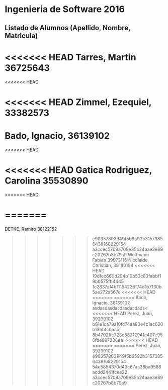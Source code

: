 # Ingenieria de Software 2016

## Listado de Alumnos (Apellido, Nombre, Matricula)
<<<<<<< HEAD
Tarres, Martin 36725643
=======
<<<<<<< HEAD

<<<<<<< HEAD
Zimmel, Ezequiel, 33382573
=======
Bado, Ignacio, 36139102
=======
<<<<<<< HEAD

<<<<<<< HEAD
Gatica Rodriguez, Carolina 35530890
=======
<<<<<<< HEAD

=======
=======
DETKE, Ramiro 38122152
>>>>>>> e90357803949f5b6592b31573856439168229154
>>>>>>> a3ccec5709a709e35b24aae3e89c20267b8b79a9
Wolfmann Fabian 39073116
Nicolaide, Christian, 38180194
<<<<<<< HEAD
>>>>>>> 19dfec660d294b10b53c83fabbf19b0575fb4445
>>>>>>> 1c2837af4bf1154236f74d1b7130b5ae272a567e
<<<<<<< HEAD
=======
=======
Bado, Ignacio, 36139102
asdasdasdasdasdasdads<
<<<<<<< HEAD
Perez, Juan, 39299102
>>>>>>> b81e1ca79a10fc74aa93e4c1ac620b13bbfc0aa5
>>>>>>> 8b4702ffc723e88212941e407e956fde897236ea
<<<<<<< HEAD
=======
=======
Perez, Juan, 39299102
>>>>>>> e90357803949f5b6592b31573856439168229154
>>>>>>> 54e5854370d43c67aa38ba9586acdd2441fcee22
>>>>>>> a3ccec5709a709e35b24aae3e89c20267b8b79a9
